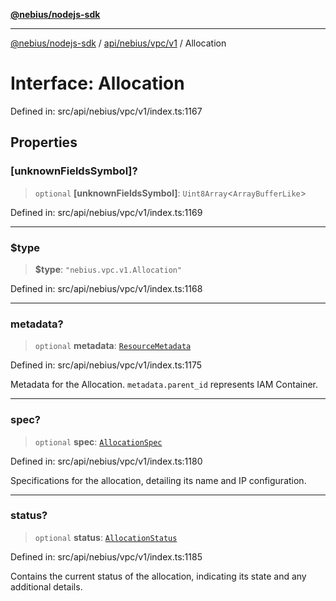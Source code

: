 [**@nebius/nodejs-sdk**](../../../../../README.md)

***

[@nebius/nodejs-sdk](../../../../../README.md) / [api/nebius/vpc/v1](../README.md) / Allocation

# Interface: Allocation

Defined in: src/api/nebius/vpc/v1/index.ts:1167

## Properties

### \[unknownFieldsSymbol\]?

> `optional` **\[unknownFieldsSymbol\]**: `Uint8Array`\<`ArrayBufferLike`\>

Defined in: src/api/nebius/vpc/v1/index.ts:1169

***

### $type

> **$type**: `"nebius.vpc.v1.Allocation"`

Defined in: src/api/nebius/vpc/v1/index.ts:1168

***

### metadata?

> `optional` **metadata**: [`ResourceMetadata`](../../../common/v1/interfaces/ResourceMetadata.md)

Defined in: src/api/nebius/vpc/v1/index.ts:1175

Metadata for the Allocation.
 `metadata.parent_id` represents IAM Container.

***

### spec?

> `optional` **spec**: [`AllocationSpec`](AllocationSpec.md)

Defined in: src/api/nebius/vpc/v1/index.ts:1180

Specifications for the allocation, detailing its name and IP configuration.

***

### status?

> `optional` **status**: [`AllocationStatus`](AllocationStatus.md)

Defined in: src/api/nebius/vpc/v1/index.ts:1185

Contains the current status of the allocation, indicating its state and any additional details.
